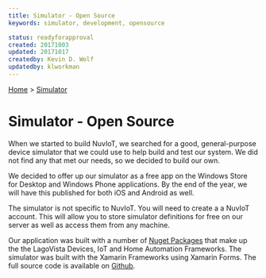 ```yaml
---
title: Simulator - Open Source
keywords: simulator, development, opensource

status: readyforapproval
created: 20171003
updated: 20171017
createdby: Kevin D. Wolf
updatedby: klworkman
---
```

[Home](../Index.md) > [Simulator](Index.md)

# Simulator - Open Source

When we started to build NuvIoT, we searched for a good, general-purpose device simulator that we could use to help build and test our system.  We did not find any
that met our needs, so we decided to build our own.

We decided to offer up our simulator as a free app on the Windows Store for Desktop and Windows Phone applications. By the end of the year, we will have 
this published for both iOS and Android as well.  

The simulator is not specific to NuvIoT. You will need to create a a NuvIoT account. This will allow you to store simulator definitions for free on our server as well as access them from any machine.

Our application was built with a number of [Nuget Packages](https://www.nuget.org/packages?q=lagovista.) that make up the the LagoVista Devices, IoT and Home Automation Frameworks.  The simulator
was built with the Xamarin Frameworks using Xamarin Forms.  The full source code is available on [Github](https://github.com/lagovista/simulator).

